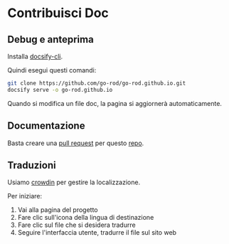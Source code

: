 # Contribuisci Doc

## Debug e anteprima

Installa [docsify-cli](https://docsify.js.org/#/quickstart).

Quindi esegui questi comandi:

```bash
git clone https://github.com/go-rod/go-rod.github.io.git
docsify serve -o go-rod.github.io
```

Quando si modifica un file doc, la pagina si aggiornerà automaticamente.

## Documentazione

Basta creare una [pull request](https://docs.github.com/en/github/collaborating-with-issues-and-pull-requests/about-pull-requests) per questo [repo](https://github.com/go-rod/go-rod.github.io.git).

## Traduzioni

Usiamo [crowdin](https://crowdin.com/) per gestire la localizzazione.

Per iniziare:

1. Vai alla pagina del progetto [](https://crowdin.com/project/go-rod)
2. Fare clic sull'icona della lingua di destinazione
3. Fare clic sul file che si desidera tradurre
4. Seguire l'interfaccia utente, tradurre il file sul sito web
